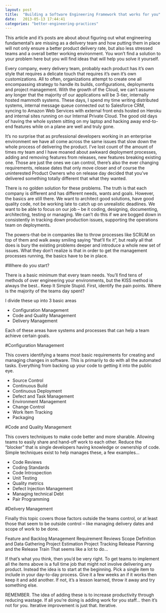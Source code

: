 ```yaml
---
layout: post
title:  "Building a Software Engineering Framework that works for you"
date:   2013-05-13 17:44:41
categories: "better-engineering-practices"
---
```

This article and it’s posts are about about figuring out what engineering fundamental’s are missing as a delivery team and how putting them in place will not only ensure a better product delivery rate, but also less stressed teams and a overall better working environment. You won’t find a solution to your problem here but you will find ideas that will help you solve it yourself.


Every company, every delivery team, probably each product has it’s own style that requires a delicate touch that requires it’s own it’s own customizations. All to often, organizations attempt to create one all encompassing strategy to handle its builds, configurations, deployments and project management. With the growth of the Cloud, we can’t assume any longer that the majority of our applications will be 3-tier, internally hosted mammoth systems. These days, I spend my time writing distributed systems, internal message queue connected out to Salesforce CRM, syncing to Amazon Web Services with external front ends hosted on Heroku and internal sites running on our Internal Private Cloud. The good old days of having the whole system sitting on my laptop and hacking away end-to-end features while on a plane are well and truly gone.

It’s no surprise that as professional developers working in an enterprise environment we have all come across the same issues that slow down the whole process of delivering the product. I’ve lost count of the amount of times my team and I have moaned about awkward deployment processes, adding and removing features from releases, new features breaking existing one. Those are just the ones we can control, there’s also the ever changing requirements, release dates that only move closer and of course the uninterested Product Owners who on release day decided that you’ve delivered something totally different that what they wanted.

There is no golden solution for these problems. The truth is that each company is different and has different needs, wants and goals. However, the basics are still there. We want to architect good solutions, have good quality code, not be working late to catch up on unrealistic deadlines. We want to be able to focus on our job – be it coding, designing, documenting, architecting, testing or managing. We can’t do this if we are bogged down in consistently in tracking down production issues, supporting the operations team on deployments.

The powers-that-be in companies like to throw processes like SCRUM on top of them and walk away smiling saying “that’ll fix it”, but really all that does is bury the existing problems deeper and introduce a whole new set of issues. What they don’t realize is that in order to get the management processes running, the basics have to be in place.

#Where do you start?

There is a basic minimum that every team needs. You’ll find tens of methods of over engineering your environments, but the KISS method is always the best.. Keep It Simple Stupid. First, identify the pain points. Where is the majority of the teams day spent?

I divide these up into 3 basic areas

- Configuration Management
- Code and Quality Management
- Delivery Management

Each of these areas have systems and processes that can help a team achieve certain goals.

#Configuration Management

This covers identifying a teams most basic requirements for creating and managing changes in software. This is primarily to do with all the automated tasks. Everything from backing up your code to getting it into the public eye.

- Source Control
- Continuous Build
- Continuous Deployment
- Defect and Task Management
- Environment Management
- Change Control
- Work Item Tracking
- Packaging 


#Code and Quality Management

This covers techniques to make code better and more sharable. Allowing teams to easily share and hand-off work to each other. Reduce the “blocker” that is single developers having knowledge or ownership of code. Simple techniques exist to help manages these, a few examples…

- Code Reviews
- Coding Standards
- Code Introspection
- Unit Testing
- Quality metrics
- Defect Injection Management
- Managing technical Debt
- Pair Programming


#Delivery Management

Finally this topic covers those factors outside the teams control, or at least those that seem to be outside control – like managing delivery dates and scope of work to be done.

Feature and Backlog Management
Requirement Reviews
Scope Definition and Data Gathering
Project Estimation
Project Tracking
Release Planning and the Release Train
That seems like a lot to do…

If that’s what you think, then you’d be very right. To get teams to implement all the items above is a full time job that might not involve delivering any product. Instead the idea is to start at the beginning. Pick a single item to include in your day-to-day process. Give it a few weeks an if it works then keep it and add another. If not, it’s a lesson learned, throw it away and try something else.

REMEMBER. The idea of adding these is to increase productivity through reducing wastage. If all you’re doing is adding work for you staff… then it’s not for you. Iterative improvement is just that. Iterative.